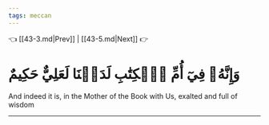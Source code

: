 ```yaml
---
tags: meccan
---
```


👈 [[43-3.md|Prev]] | [[43-5.md|Next]] 👉

# وَإِنَّهُۥ فِيٓ أُمِّ ٱلۡكِتَٰبِ لَدَيۡنَا لَعَلِيٌّ حَكِيمٌ

And indeed it is, in the Mother of the Book with Us, exalted and full of wisdom

---

